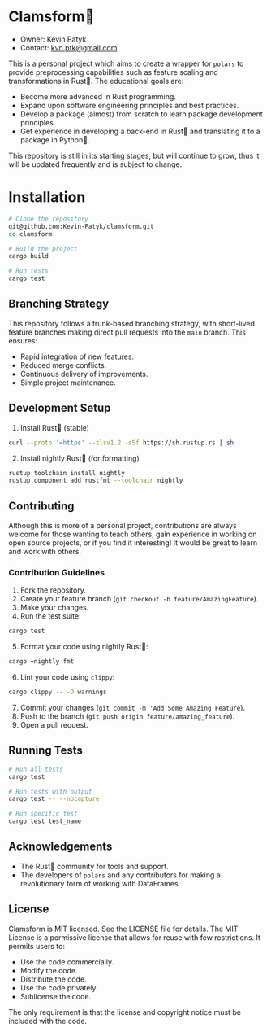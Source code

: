 # Clamsform🐚

* Owner: Kevin Patyk
* Contact: kvn.ptk@gmail.com

This is a personal project which aims to create a wrapper for `polars` to provide preprocessing capabilities such as feature scaling and transformations in Rust🦀. The educational goals are:

* Become more advanced in Rust programming.
* Expand upon software engineering principles and best practices.
* Develop a package (almost) from scratch to learn package development principles. 
* Get experience in developing a back-end in Rust🦀 and translating it to a package in Python🐍.

This repository is still in its starting stages, but will continue to grow, thus it will be updated frequently and is subject to change. 

# Installation

```bash
# Clone the repository
git@github.com:Kevin-Patyk/clamsform.git
cd clamsform

# Build the project
cargo build

# Run tests
cargo test
```

## Branching Strategy

This repository follows a trunk-based branching strategy, with short-lived feature branches making direct pull requests into the `main` branch. This ensures:

* Rapid integration of new features.
* Reduced merge conflicts.
* Continuous delivery of improvements.
* Simple project maintenance.

## Development Setup

1. Install Rust🦀 (stable)
```bash
curl --proto '=https' --tlsv1.2 -sSf https://sh.rustup.rs | sh
```

2. Install nightly Rust🦀 (for formatting)
```bash
rustup toolchain install nightly
rustup component add rustfmt --toolchain nightly
```

## Contributing

Although this is more of a personal project, contributions are always welcome for those wanting to teach others, gain experience in working on open source projects, or if you find it interesting! It would be great to learn and work with others.

### Contribution Guidelines

1. Fork the repository.
2. Create your feature branch (`git checkout -b feature/AmazingFeature`).
3. Make your changes.
4. Run the test suite:
```bash
cargo test
```
5. Format your code using nightly Rust🦀:
```bash
cargo +nightly fmt
```
6. Lint your code using `clippy`:
```bash
cargo clippy -- -D warnings
```
7. Commit your changes (`git commit -m 'Add Some Amazing Feature`).
8. Push to the branch (`git push origin feature/amazing_feature`).
9. Open a pull request.

## Running Tests
```bash
# Run all tests
cargo test

# Run tests with output
cargo test -- --nocapture

# Run specific test
cargo test test_name
```

## Acknowledgements 

* The Rust🦀 community for tools and support.
* The developers of `polars` and any contributors for making a revolutionary form of working with DataFrames.

## License

Clamsform is MIT licensed. See the LICENSE file for details.
The MIT License is a permissive license that allows for reuse with few restrictions. It permits users to:

* Use the code commercially.
* Modify the code.
* Distribute the code.
* Use the code privately.
* Sublicense the code.

The only requirement is that the license and copyright notice must be included with the code.
